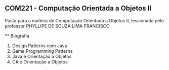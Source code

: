 
## COM221 - Computação Orientada a Objetos II

Pasta para a matéria de Computação Orientada a Objetos II, lessionada pelo professor PHYLLIPE DE SOUZA LIMA FRANCISCO

** Biografia
1. Design Patterns com Java
2. Game Programming Patterns
3. Java e Orientação a Objetos
4. C# e Orientação a Objetos

